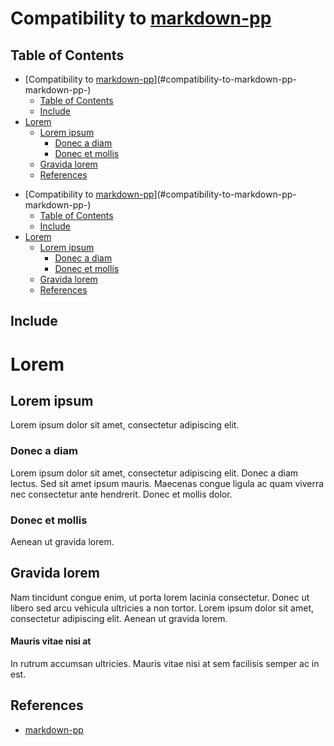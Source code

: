 # Compatibility to [markdown-pp][markdown-pp]

## Table of Contents

<!-- !toc -->

* [Compatibility to [markdown-pp][markdown-pp]](#compatibility-to-markdown-pp-markdown-pp-)
  * [Table of Contents](#table-of-contents)
  * [Include](#include)
* [Lorem](#lorem)
  * [Lorem ipsum](#lorem-ipsum)
    * [Donec a diam](#donec-a-diam)
    * [Donec et mollis](#donec-et-mollis)
  * [Gravida lorem](#gravida-lorem)
  * [References](#references)

<!-- toc! -->

<!-- !toc -->

* [Compatibility to [markdown-pp][markdown-pp]](#compatibility-to-markdown-pp-markdown-pp-)
  * [Table of Contents](#table-of-contents)
  * [Include](#include)
* [Lorem](#lorem)
  * [Lorem ipsum](#lorem-ipsum)
    * [Donec a diam](#donec-a-diam)
    * [Donec et mollis](#donec-et-mollis)
  * [Gravida lorem](#gravida-lorem)
  * [References](#references)

<!-- toc! -->

## Include

# Lorem

## Lorem ipsum

Lorem ipsum dolor sit amet, consectetur adipiscing elit.

### Donec a diam

Lorem ipsum dolor sit amet, consectetur adipiscing elit. Donec a diam lectus. Sed sit amet ipsum mauris. Maecenas congue ligula ac quam viverra nec consectetur ante hendrerit. Donec et mollis dolor.

### Donec et mollis

Aenean ut gravida lorem.

## Gravida lorem

Nam tincidunt congue enim, ut porta lorem lacinia consectetur. Donec ut libero sed arcu vehicula ultricies a non tortor. Lorem ipsum dolor sit amet, consectetur adipiscing elit. Aenean ut gravida lorem.

#### Mauris vitae nisi at

In rutrum accumsan ultricies. Mauris vitae nisi at sem facilisis semper ac in est.

## References

<!-- !ref -->

* [markdown-pp][markdown-pp]

<!-- ref! -->

[markdown-pp]: https://github.com/jreese/markdown-pp
